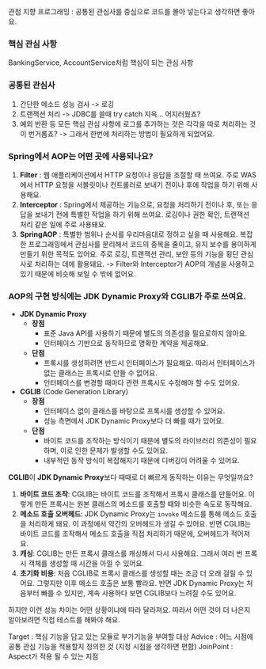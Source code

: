 관점 지향 프로그래밍 : 공통된 관심사를 중심으로 코드를 몰아 넣는다고 생각하면 좋아요.
### 핵심 관심 사항
BankingService, AccountService처럼 핵심이 되는 관심 사항
### 공통된 관심사
1. 간단한 메소드 성능 검사 -> 로깅
2. 트랜잭션 처리 -> JDBC를 쓸때 try catch 지옥... 어지러웠죠?
3. 예외 반환 등
모든 핵심 관심 사항에 로그를 추가하는 것은 각각을 따로 처리하는 것이 번거롭죠?
-> 그래서 한번에 처리하는 방법이 필요하게 되었어요.
### Spring에서 AOP는 어떤 곳에 사용되나요?
1. **Filter** : 웹 애플리케이션에서 HTTP 요청이나 응답을 조절할 때 쓰여요. 주로 WAS에서 HTTP 요청을 서블릿이나 컨트롤러로 보내기 전이나 후에 작업을 하기 위해 사용해요.
2. **Interceptor** : Spring에서 제공하는 기능으로, 요청을 처리하기 전이나 후, 또는 응답을 보내기 전에 특별한 작업을 하기 위해 쓰여요. 로깅이나 권한 확인, 트랜잭션 처리 같은 일에 주로 사용돼요.
3. **SpringAOP** : 특별한 범위나 순서를 우리마음대로 정하고 싶을 때 사용해요. 복잡한 프로그래밍에서 관심사를 분리해서 코드의 중복을 줄이고, 유지 보수를 용이하게 만들기 위한 목적도 있어요. 주로 로깅, 트랜잭션 관리, 보안 등의 기능을 횡단 관심사로 처리하는 데에 활용돼요.
	-> Filter와 Interceptor가 AOP의 개념을 사용하고 있기 때문에 비슷해 보일 수 밖에 없어요.

### AOP의 구현 방식에는 **JDK Dynamic Proxy**와 **CGLIB**가 주로 쓰여요.
- **JDK Dynamic Proxy**
    - **장점**
        - 표준 Java API를 사용하기 때문에 별도의 의존성을 필요로하지 않아요.
        - 인터페이스 기반으로 동작하므로 명확한 계약을 제공해요.
    - **단점**
        - 프록시를 생성하려면 반드시 인터페이스가 필요해요. 따라서 인터페이스가 없는 클래스는 프록시로 만들 수 없어요.
        - 인터페이스를 변경할 때마다 관련 프록시도 수정해야 할 수도 있어요.
- **CGLIB** (Code Generation Library)
    - **장점**
        - 인터페이스 없이 클래스를 바탕으로 프록시를 생성할 수 있어요.
        - 성능 측면에서 JDK Dynamic Proxy보다 더 빠를 때가 있어요.
    - **단점**
        - 바이트 코드를 조작하는 방식이기 때문에 별도의 라이브러리 의존성이 필요하며, 이로 인한 문제가 발생할 수도 있어요.
        - 내부적인 동작 방식이 복잡해지기 때문에 디버깅이 어려울 수 있어요.

**CGLIB**이 **JDK Dynamic Proxy**보다 때때로 더 빠르게 동작하는 이유는 무엇일까요?
1. **바이트 코드 조작**: CGLIB는 바이트 코드를 조작해서 프록시 클래스를 만들어요. 이렇게 만든 프록시는 원본 클래스의 메소드를 호출할 때와 비슷한 속도로 동작해요.
2. **메소드 호출 오버헤드**: JDK Dynamic Proxy는 `invoke` 메소드를 통해 메소드 호출을 처리하게 돼요. 이 과정에서 약간의 오버헤드가 생길 수 있어요. 반면 CGLIB는 바이트 코드를 조작해서 메소드 호출을 직접 처리하기 때문에, 오버헤드가 적어져요.
3. **캐싱**: CGLIB는 만든 프록시 클래스를 캐싱해서 다시 사용해요. 그래서 여러 번 프록시 객체를 생성할 때 시간을 아낄 수 있어요.
4. **초기화 비용**: 처음 CGLIB로 프록시 클래스를 생성할 때는 조금 더 오래 걸릴 수 있어요. 그렇지만 이후 메소드 호출은 보통 빨라요. 반면 JDK Dynamic Proxy는 처음부터 빠를 수 있지만, 계속 사용하다 보면 CGLIB보다 느려질 수도 있어요.

하지만 이런 성능 차이는 어떤 상황이냐에 따라 달라져요. 따라서 어떤 것이 더 나은지 알아보려면 직접 테스트를 해봐야 해요.

Target : 핵심 기능을 담고 있는 모듈로 부가기능을 부여할 대상
Advice : 어느 시점에 공통 관심 기능을 적용할지 정의한 것 (지정 시점을 생각하면 편함)
JoinPoint : Aspect가 적용 될 수 있는 지점